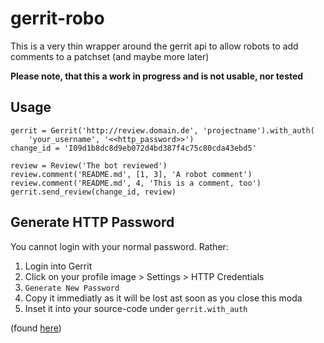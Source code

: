 gerrit-robo
==========

This is a very thin wrapper around the gerrit api to 
allow robots to add comments to a patchset (and maybe 
more later)

**Please note, that this a work in progress and is not usable, nor tested**


## Usage

```
gerrit = Gerrit('http://review.domain.de', 'projectname').with_auth(
    'your_username', '<<http_password>>')
change_id = 'I09d1b8dc8d9eb072d4bd387f4c75c80cda43ebd5'

review = Review('The bot reviewed')
review.comment('README.md', [1, 3], 'A robot comment')
review.comment('README.md', 4, 'This is a comment, too')
gerrit.send_review(change_id, review)
```

## Generate HTTP Password

You cannot login with your normal password. Rather:
1. Login into Gerrit
2. Click on your profile image > Settings > HTTP Credentials
3. `Generate New Password`
4. Copy it immediatly as it will be lost ast soon as you close this moda
5. Inset it into your source-code under `gerrit.with_auth`


(found [here](https://stackoverflow.com/questions/35361276/gerrit-authentication-required))
